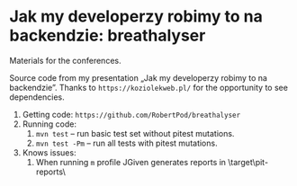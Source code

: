 # Jak my developerzy robimy to na backendzie: breathalyser
Materials for the conferences.

Source code from my presentation „Jak my developerzy robimy to na backendzie”. 
Thanks to `https://koziolekweb.pl/` for the opportunity to see dependencies.

1. Getting code: `https://github.com/RobertPod/breathalyser`
1. Running code:
    1. `mvn test` – run basic test set without pitest mutations.
    1. `mvn test -Pm` – run all tests with pitest mutations.
1. Knows issues:
    1. When running `m` profile JGiven generates reports in \target\pit-reports\
    
  
